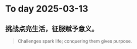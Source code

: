 
# To day 2025-03-13


## 挑战点亮生活，征服赋予意义。
> Challenges spark life; conquering them gives purpose.

    